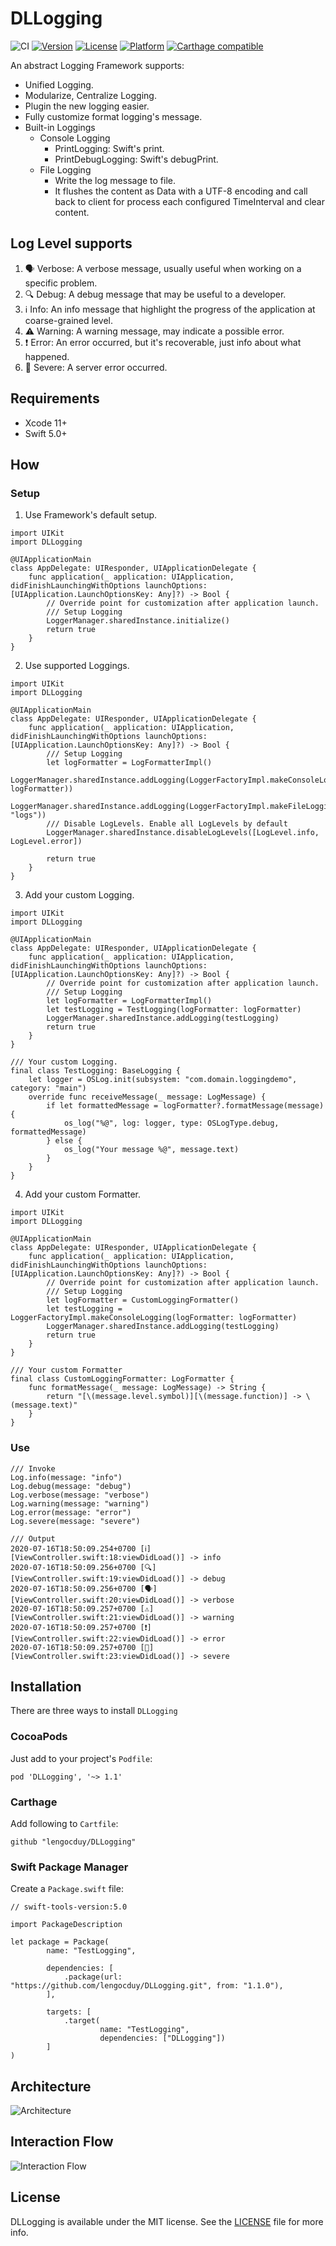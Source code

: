 # DLLogging

![CI](https://github.com/lengocduy/DLLogging/workflows/CI/badge.svg)
[![Version](https://img.shields.io/cocoapods/v/DLLogging.svg?style=flat)](http://cocoapods.org/pods/DLLogging)
[![License](https://img.shields.io/cocoapods/l/DLLogging.svg?style=flat)](http://cocoapods.org/pods/DLLogging)
[![Platform](https://img.shields.io/cocoapods/p/DLLogging.svg?style=flat)](http://cocoapods.org/pods/DLLogging)
[![Carthage compatible](https://img.shields.io/badge/Carthage-compatible-4BC51D.svg?style=flat)](https://github.com/Carthage/Carthage)

An abstract Logging Framework supports:

- Unified Logging.
- Modularize, Centralize Logging.
- Plugin the new logging easier.
- Fully customize format logging's message.
- Built-in Loggings
  - Console Logging
    - PrintLogging: Swift's print.
    - PrintDebugLogging: Swift's debugPrint.
  - File Logging
    - Write the log message to file.
    - It flushes the content as Data with a UTF-8 encoding and call back to client for process each configured TimeInterval and clear content.

## Log Level supports

1. 🗣 Verbose: A verbose message, usually useful when working on a specific problem.
2. 🔍 Debug: A debug message that may be useful to a developer.
3. ℹ️ Info: An info message that highlight the progress of the application at coarse-grained level.
4. ⚠️ Warning: A warning message, may indicate a possible error.
5. ❗️ Error: An error occurred, but it's recoverable, just info about what happened.
6. 🛑 Severe: A server error occurred.

## Requirements

- Xcode 11+
- Swift 5.0+

## How

### Setup

1. Use Framework's default setup.

```
import UIKit
import DLLogging

@UIApplicationMain
class AppDelegate: UIResponder, UIApplicationDelegate {
    func application(_ application: UIApplication, didFinishLaunchingWithOptions launchOptions: [UIApplication.LaunchOptionsKey: Any]?) -> Bool {
        // Override point for customization after application launch.
        /// Setup Logging
        LoggerManager.sharedInstance.initialize()
        return true
    }
}
```

2. Use supported Loggings.

```
import UIKit
import DLLogging

@UIApplicationMain
class AppDelegate: UIResponder, UIApplicationDelegate {
    func application(_ application: UIApplication, didFinishLaunchingWithOptions launchOptions: [UIApplication.LaunchOptionsKey: Any]?) -> Bool {
        /// Setup Logging
        let logFormatter = LogFormatterImpl()
        LoggerManager.sharedInstance.addLogging(LoggerFactoryImpl.makeConsoleLogging(logFormatter: logFormatter))
        LoggerManager.sharedInstance.addLogging(LoggerFactoryImpl.makeFileLogging(fileName: "logs"))
        /// Disable LogLevels. Enable all LogLevels by default
        LoggerManager.sharedInstance.disableLogLevels([LogLevel.info, LogLevel.error])

        return true
    }
}
```

3. Add your custom Logging.

```
import UIKit
import DLLogging

@UIApplicationMain
class AppDelegate: UIResponder, UIApplicationDelegate {
    func application(_ application: UIApplication, didFinishLaunchingWithOptions launchOptions: [UIApplication.LaunchOptionsKey: Any]?) -> Bool {
        // Override point for customization after application launch.
        /// Setup Logging
        let logFormatter = LogFormatterImpl()
        let testLogging = TestLogging(logFormatter: logFormatter)
        LoggerManager.sharedInstance.addLogging(testLogging)
        return true
    }
}

/// Your custom Logging.
final class TestLogging: BaseLogging {
    let logger = OSLog.init(subsystem: "com.domain.loggingdemo", category: "main")  
    override func receiveMessage(_ message: LogMessage) {
        if let formattedMessage = logFormatter?.formatMessage(message) {
            os_log("%@", log: logger, type: OSLogType.debug, formattedMessage)
        } else {
            os_log("Your message %@", message.text)
        }
    }
}
```

4. Add your custom Formatter.

```
import UIKit
import DLLogging

@UIApplicationMain
class AppDelegate: UIResponder, UIApplicationDelegate {
    func application(_ application: UIApplication, didFinishLaunchingWithOptions launchOptions: [UIApplication.LaunchOptionsKey: Any]?) -> Bool {
        // Override point for customization after application launch.
        /// Setup Logging
        let logFormatter = CustomLoggingFormatter()
        let testLogging = LoggerFactoryImpl.makeConsoleLogging(logFormatter: logFormatter)
        LoggerManager.sharedInstance.addLogging(testLogging)
        return true
    }
}

/// Your custom Formatter
final class CustomLoggingFormatter: LogFormatter {
    func formatMessage(_ message: LogMessage) -> String {
        return "[\(message.level.symbol)][\(message.function)] -> \(message.text)"
    }
}
```

### Use

```
/// Invoke
Log.info(message: "info")
Log.debug(message: "debug")
Log.verbose(message: "verbose")
Log.warning(message: "warning")
Log.error(message: "error")
Log.severe(message: "severe")

/// Output
2020-07-16T18:50:09.254+0700 [ℹ️][ViewController.swift:18:viewDidLoad()] -> info
2020-07-16T18:50:09.256+0700 [🔍][ViewController.swift:19:viewDidLoad()] -> debug
2020-07-16T18:50:09.256+0700 [🗣][ViewController.swift:20:viewDidLoad()] -> verbose
2020-07-16T18:50:09.257+0700 [⚠️][ViewController.swift:21:viewDidLoad()] -> warning
2020-07-16T18:50:09.257+0700 [❗️][ViewController.swift:22:viewDidLoad()] -> error
2020-07-16T18:50:09.257+0700 [🛑][ViewController.swift:23:viewDidLoad()] -> severe
```

## Installation

There are three ways to install `DLLogging`

### CocoaPods

Just add to your project's `Podfile`:

```
pod 'DLLogging', '~> 1.1'
```

### Carthage

Add following to `Cartfile`:

```
github "lengocduy/DLLogging"
```

### Swift Package Manager

Create a `Package.swift` file:

```
// swift-tools-version:5.0

import PackageDescription

let package = Package(
        name: "TestLogging",

        dependencies: [
            .package(url: "https://github.com/lengocduy/DLLogging.git", from: "1.1.0"),
        ],

        targets: [
            .target(
                    name: "TestLogging",
                    dependencies: ["DLLogging"])
        ]
)

```

## Architecture

![Architecture](https://raw.githubusercontent.com/lengocduy/DLLogging/master/ArchDiagram.png)

## Interaction Flow

![Interaction Flow](https://raw.githubusercontent.com/lengocduy/DLLogging/master/InteractionFlow.png)

## License

DLLogging is available under the MIT license. See the [LICENSE](LICENSE.md) file for more info.
